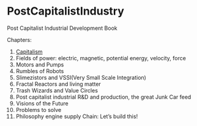 # PostCapitalistIndustry
Post Capitalist Industrial Development Book

Chapters:

1. [Capitalism](https://github.com/LafeLabs/PostCapitalistIndustry/edit/master/capitalism.md)
2. Fields of power: electric, magnetic, potential energy, velocity, force
3. Motors and Pumps
4. Rumbles of Robots
5. Slimezistors and VSSI(Very Small Scale Integration)
6. Fractal Reactors and living matter
7. Trash Wizards and Value Circles
8. Post capitalist industrial R&D and production, the great Junk Car feed
9. Visions of the Future
10. Problems to solve
11. Philosophy engine supply Chain: Let’s build this!



